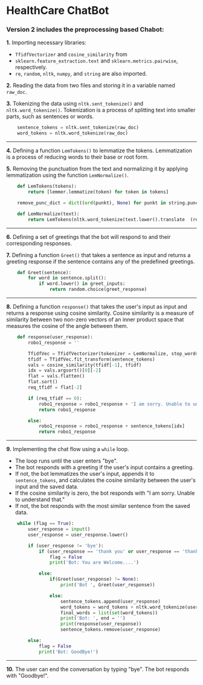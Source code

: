 # HealthCare ChatBot

### Version 2 includes the preprocessing based Chabot:

**1.** Importing necessary libraries:

- `TfidfVectorizer` and `cosine_similarity` from
- `sklearn.feature_extraction.text` and `sklearn.metrics.pairwise`, respectively.
- `re`, `random`, `nltk`, `numpy`, and `string` are also imported.

**2.** Reading the data from two files and storing it in a variable named `raw_doc`.

**3.** Tokenizing the data using `nltk.sent_tokenize()` and `nltk.word_tokenize()`. Tokenization is a process of splitting text into smaller parts, such as sentences or words.

```python
    sentence_tokens = nltk.sent_tokenize(raw_doc)
    word_tokens = nltk.word_tokenize(raw_doc)
```

---

**4.** Defining a function `LemTokens()` to lemmatize the tokens. Lemmatization is a process of reducing words to their base or root form.

**5.** Removing the punctuation from the text and normalizing it by applying lemmatization using the function `LemNormalize()`.

```python
    def LemTokens(tokens):
        return [lemmer.lemmatize(token) for token in tokens]

    remove_punc_dict = dict((ord(punkt), None) for punkt in string.punctuation)

    def LemNormalize(text):
        return LemTokens(nltk.word_tokenize(text.lower().translate  (remove_punc_dict)))
```

---

**6.** Defining a set of greetings that the bot will respond to and their corresponding responses.

**7.** Defining a function `Greet()` that takes a sentence as input and returns a greeting response if the sentence contains any of the predefined greetings.

```python
    def Greet(sentence):
        for word in sentence.split():
            if word.lower() in greet_inputs:
                return random.choice(greet_response)
```

---

**8.** Defining a function `response()` that takes the user's input as input and returns a response using cosine similarity. Cosine similarity is a measure of similarity between two non-zero vectors of an inner product space that measures the cosine of the angle between them.

```python
    def response(user_response):
        robo1_response = ''

        TfidfVec = TfidfVectorizer(tokenizer = LemNormalize, stop_words = 'english')
        tfidf = TfidfVec.fit_transform(sentence_tokens)
        vals = cosine_similarity(tfidf[-1], tfidf)
        idx = vals.argsort()[0][-2]
        flat = vals.flatten()
        flat.sort()
        req_tfidf = flat[-2]

        if (req_tfidf == 0):
            robo1_response = robo1_response + 'I am sorry. Unable to understand that'
            return robo1_response

        else:
            robo1_response = robo1_response + sentence_tokens[idx]
            return robo1_response
```

---

**9.** Implementing the chat flow using a `while` loop.

- The loop runs until the user enters "bye".
- The bot responds with a greeting if the user's input contains a greeting.
- If not, the bot lemmatizes the user's input, appends it to `sentence_tokens`, and calculates the cosine similarity between the user's input and the saved data.
- If the cosine similarity is zero, the bot responds with "I am sorry. Unable to understand that."
- If not, the bot responds with the most similar sentence from the saved data.

```python
    while (flag == True):
        user_response = input()
        user_response = user_response.lower()

        if (user_response != 'bye'):
            if (user_response == 'thank you' or user_response == 'thanks'):
                flag = False
                print('Bot: You are Welcome....')

            else:
                if(Greet(user_response) != None):
                    print('Bot ', Greet(user_response))

                else:
                    sentence_tokens.append(user_response)
                    word_tokens = word_tokens + nltk.word_tokenize(user_response)
                    final_words = list(set(word_tokens))
                    print('Bot: ', end = '')
                    print(response(user_response))
                    sentence_tokens.remove(user_response)

        else:
            flag = False
            print('Bot: GoodBye!')
```

---

**10.** The user can end the conversation by typing "bye". The bot responds with "Goodbye!".
